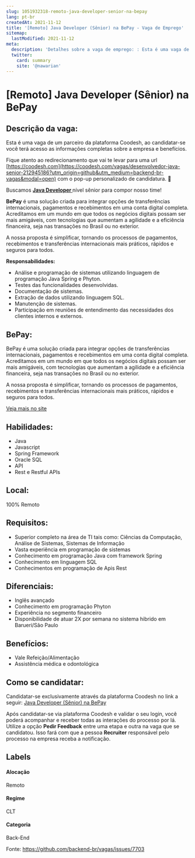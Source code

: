 ```yaml
---
slug: 1051932318-remoto-java-developer-senior-na-bepay
lang: pt-br
createdAt: 2021-11-12
title: '[Remoto] Java Developer (Sênior) na BePay - Vaga de Emprego'
sitemap:
  lastModified: 2021-11-12
meta:
  description: 'Detalhes sobre a vaga de emprego: : Esta é uma vaga de um parceiro da plataforma Coodesh, ao candidatar-se você terá acesso as informações completas sobre a empresa e benefícios.  Fique atento ao redirecionamento que vai te levar para uma url [https://coodesh.com](https://coodesh.com/vagas/desenvolvedor-java-senior-212945186?utm_origin=github&utm_medium=backend-br-vagas&modal=open) com o pop-up personalizado de candidatura. 👋 <p>Buscamos <strong><ins>Java Developer </ins></strong>nível sênior para compor nosso time!</p> <p><strong>BePay</strong> é uma solução criada para integrar opções de transferências internacionais, pagamentos e recebimentos em uma conta digital completa. Acreditamos em um mundo em que todos os negócios digitais possam ser mais amigáveis, com tecnologias que aumentam a agilidade e a eficiência financeira, seja nas transações no Brasil ou no exterior.</p> <p>A nossa proposta é simplificar, tornando os processos de pagamentos, recebimentos e transferências internacionais mais práticos, rápidos e seguros para todos.</p> <p><strong>Responsabilidades:</strong></p> <ul> <li>Análise e programação de sistemas utilizando linguagem de programação Java Spring e Phyton.</li> <li>Testes das funcionalidades desenvolvidas.&nbsp;</li> <li>Documentação de sistemas.</li> <li>Extração de dados utilizando linguagem SQL.</li> <li>Manutenção de sistemas.</li> <li>Participação em reuniões de entendimento das necessidades dos clientes internos e externos.</li> </ul>'
  twitter:
    card: summary
    site: '@nawarian'
---
```


# [Remoto] Java Developer (Sênior) na BePay

## Descrição da vaga: 
Esta é uma vaga de um parceiro da plataforma Coodesh, ao candidatar-se você terá acesso as informações completas sobre a empresa e benefícios.


Fique atento ao redirecionamento que vai te levar para uma url [https://coodesh.com](https://coodesh.com/vagas/desenvolvedor-java-senior-212945186?utm_origin=github&utm_medium=backend-br-vagas&modal=open) com o pop-up personalizado de candidatura. 👋
<p>Buscamos <strong><ins>Java Developer </ins></strong>nível sênior para compor nosso time!</p>
<p><strong>BePay</strong> é uma solução criada para integrar opções de transferências internacionais, pagamentos e recebimentos em uma conta digital completa. Acreditamos em um mundo em que todos os negócios digitais possam ser mais amigáveis, com tecnologias que aumentam a agilidade e a eficiência financeira, seja nas transações no Brasil ou no exterior.</p>
<p>A nossa proposta é simplificar, tornando os processos de pagamentos, recebimentos e transferências internacionais mais práticos, rápidos e seguros para todos.</p>
<p><strong>Responsabilidades:</strong></p>
<ul>
<li>Análise e programação de sistemas utilizando linguagem de programação Java Spring e Phyton.</li>
<li>Testes das funcionalidades desenvolvidas.&nbsp;</li>
<li>Documentação de sistemas.</li>
<li>Extração de dados utilizando linguagem SQL.</li>
<li>Manutenção de sistemas.</li>
<li>Participação em reuniões de entendimento das necessidades dos clientes internos e externos.</li>
</ul>

## BePay: 
 <p>BePay é uma solução criada para integrar opções de transferências internacionais, pagamentos e recebimentos em uma conta digital completa. Acreditamos em um mundo em que todos os negócios digitais possam ser mais amigáveis, com tecnologias que aumentam a agilidade e a eficiência financeira, seja nas transações no Brasil ou no exterior.</p>
<p>A nossa proposta é simplificar, tornando os processos de pagamentos, recebimentos e transferências internacionais mais práticos, rápidos e seguros para todos.</p><a href='https://coodesh.com/empresas/bepay-instituicao-de-pagamento'>Veja mais no site</a>

 ## Habilidades: 
 - Java 
- Javascript 
- Spring Framework 
- Oracle SQL 
- API 
- Rest e Restful APIs
## Local: 
 100% Remoto
## Requisitos: 
 - Superior completo na área de TI tais como: Ciências da Computação, Análise de Sistemas, Sistemas de Informação 
- Vasta experiência em programação de sistemas 
- Conhecimento em programação Java com framework Spring 
- Conhecimento em linguagem SQL 
- Conhecimentos em programação de Apis Rest
## Diferenciais: 
 - Inglês avançado 
- Conhecimento em programação Phyton 
- Experiência no segmento financeiro 
- Disponibilidade de atuar 2X por semana no sistema hibrido em Barueri/São Paulo
## Benefícios: 
 - Vale Refeição/Alimentação 
- Assistência médica e odontológica
## Como se candidatar:
Candidatar-se exclusivamente através da plataforma Coodesh no link a seguir: [Java Developer (Sênior) na BePay](https://coodesh.com/vagas/desenvolvedor-java-senior-212945186?utm_origin=github&utm_medium=backend-br-vagas&modal=open)


Após candidatar-se via plataforma Coodesh e validar o seu login, você poderá acompanhar e receber todas as interações do processo por lá. Utilize a opção **Pedir Feedback** entre uma etapa e outra na vaga que se candidatou. Isso fará com que a pessoa **Recruiter** responsável pelo processo na empresa receba a notificação.
## Labels
#### Alocação
Remoto
#### Regime
CLT
#### Categoria
Back-End

Fonte: https://github.com/backend-br/vagas/issues/7703
